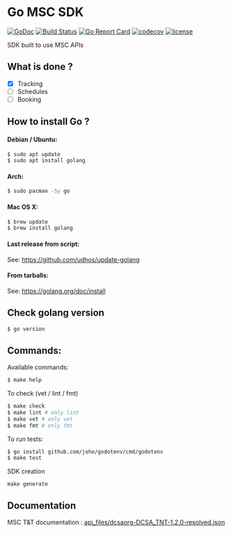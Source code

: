 # Go MSC SDK

[![GoDoc](https://godoc.org/github.com/buyco/go-msc-sdk?status.svg)](http://godoc.org/github.com/buyco/go-msc-sdk) [![Build Status](https://github.com/buyco/go-msc-sdk/actions/workflows/test.yml/badge.svg?branch=master)](https://github.com/buyco/go-msc-sdk/actions/workflows/test.yml) [![Go Report Card](https://goreportcard.com/badge/github.com/buyco/go-msc-sdk)](https://goreportcard.com/report/github.com/buyco/go-msc-sdk) [![codecov](https://codecov.io/gh/buyco/go-msc-sdk/branch/master/graph/badge.svg?token=7BM0AEZAJ8)](https://codecov.io/gh/buyco/go-msc-sdk) [![license](https://img.shields.io/github/license/buyco/go-msc-sdk.svg)](https://github.com/buyco/go-msc-sdk/LICENSE)

SDK built to use MSC APIs

## What is done ?

- [x] Tracking
- [ ] Schedules
- [ ] Booking

## How to install Go ?

#### Debian / Ubuntu:

```bash
$ sudo apt update
$ sudo apt install golang
```

#### Arch:

```bash
$ sudo pacman -Sy go
```

#### Mac OS X:

```bash
$ brew update
$ brew install golang
```

#### Last release from script:

See: https://github.com/udhos/update-golang

#### From tarballs:

See: https://golang.org/doc/install

## Check golang version

```bash
$ go version
```

## Commands:

Available commands:

```bash
$ make help
```

To check (vet / lint / fmt)

```bash
$ make check
$ make lint # only lint
$ make vet # only vet
$ make fmt # only fmt
```

To run tests:

```bash
$ go install github.com/joho/godotenv/cmd/godotenv
$ make test
```

SDK creation

```
make generate
```

## Documentation
MSC T&T documentation : [api_files/dcsaorg-DCSA_TNT-1.2.0-resolved.json](api_files/dcsaorg-DCSA_TNT-1.2.0-resolved.json)


